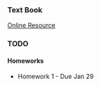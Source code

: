 ### Text Book
[Online Resource](https://en.wikibooks.org/wiki/Graph_Algorithms)


### TODO
#### Homeworks
- Homework 1 - Due  Jan 29
